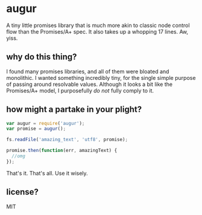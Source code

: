 # augur

A tiny little promises library that is much more akin to classic node control
flow than the Promises/A+ spec. It also takes up a whopping 17 lines. Aw, yiss.

## why do this thing?

I found many promises libraries, and all of them were bloated and monolithic.
I wanted something incredibly tiny, for the single simple purpose of passing
around resolvable values. Although it looks a bit like the Promises/A+ model, I
purposefully *do not* fully comply to it.

## how might a partake in your plight?

```javascript
var augur = require('augur');
var promise = augur();

fs.readFile('amazing_text', 'utf8', promise);

promise.then(function(err, amazingText) {
  //omg
});
```

That's it. That's all. Use it wisely.

## license?

MIT
